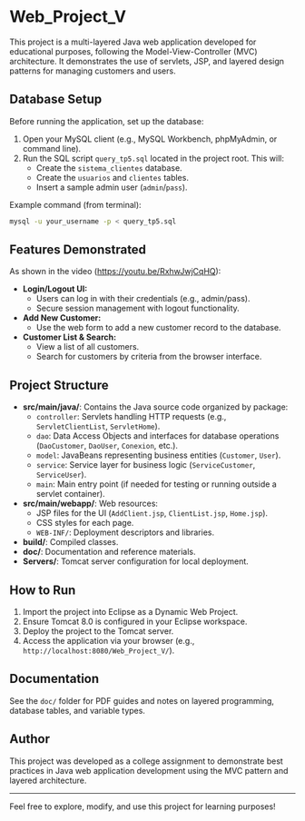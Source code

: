 # Web_Project_V

This project is a multi-layered Java web application developed for educational purposes, following the Model-View-Controller (MVC) architecture. It demonstrates the use of servlets, JSP, and layered design patterns for managing customers and users.

## Database Setup

Before running the application, set up the database:

1. Open your MySQL client (e.g., MySQL Workbench, phpMyAdmin, or command line).
2. Run the SQL script `query_tp5.sql` located in the project root. This will:
   - Create the `sistema_clientes` database.
   - Create the `usuarios` and `clientes` tables.
   - Insert a sample admin user (`admin`/`pass`).

Example command (from terminal):

```sh
mysql -u your_username -p < query_tp5.sql
```

## Features Demonstrated

As shown in the video (https://youtu.be/RxhwJwjCqHQ):

- **Login/Logout UI:**
  - Users can log in with their credentials (e.g., admin/pass).
  - Secure session management with logout functionality.
- **Add New Customer:**
  - Use the web form to add a new customer record to the database.
- **Customer List & Search:**
  - View a list of all customers.
  - Search for customers by criteria from the browser interface.

## Project Structure

- **src/main/java/**: Contains the Java source code organized by package:
  - `controller`: Servlets handling HTTP requests (e.g., `ServletClientList`, `ServletHome`).
  - `dao`: Data Access Objects and interfaces for database operations (`DaoCustomer`, `DaoUser`, `Conexion`, etc.).
  - `model`: JavaBeans representing business entities (`Customer`, `User`).
  - `service`: Service layer for business logic (`ServiceCustomer`, `ServiceUser`).
  - `main`: Main entry point (if needed for testing or running outside a servlet container).
- **src/main/webapp/**: Web resources:
  - JSP files for the UI (`AddClient.jsp`, `ClientList.jsp`, `Home.jsp`).
  - CSS styles for each page.
  - `WEB-INF/`: Deployment descriptors and libraries.
- **build/**: Compiled classes.
- **doc/**: Documentation and reference materials.
- **Servers/**: Tomcat server configuration for local deployment.

## How to Run

1. Import the project into Eclipse as a Dynamic Web Project.
2. Ensure Tomcat 8.0 is configured in your Eclipse workspace.
3. Deploy the project to the Tomcat server.
4. Access the application via your browser (e.g., `http://localhost:8080/Web_Project_V/`).

## Documentation

See the `doc/` folder for PDF guides and notes on layered programming, database tables, and variable types.

## Author

This project was developed as a college assignment to demonstrate best practices in Java web application development using the MVC pattern and layered architecture.

---
Feel free to explore, modify, and use this project for learning purposes!